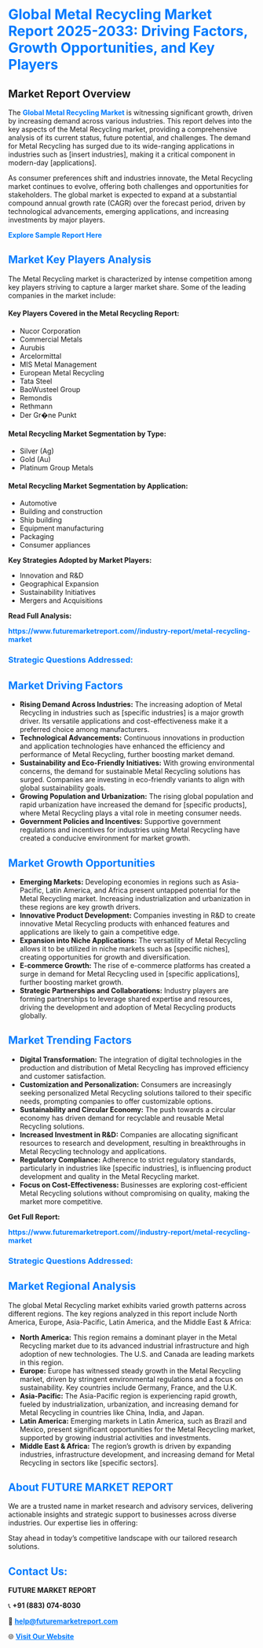 <h1 style="color: #007BFF;">Global Metal Recycling Market Report 2025-2033: Driving Factors, Growth Opportunities, and Key Players</h1>

<section id="overview">
<h2>Market Report Overview</h2>
<p>The <a href="https://www.futuremarketreport.com//industry-report/metal-recycling-market" style="color: #007BFF; text-decoration: none;"><strong>Global Metal Recycling Market</strong></a> is witnessing significant growth, driven by increasing demand across various industries. This report delves into the key aspects of the Metal Recycling market, providing a comprehensive analysis of its current status, future potential, and challenges. The demand for Metal Recycling has surged due to its wide-ranging applications in industries such as [insert industries], making it a critical component in modern-day [applications].</p>
<p>As consumer preferences shift and industries innovate, the Metal Recycling market continues to evolve, offering both challenges and opportunities for stakeholders. The global market is expected to expand at a substantial compound annual growth rate (CAGR) over the forecast period, driven by technological advancements, emerging applications, and increasing investments by major players.</p>
</section>

<section id="overview">
<p><a href="https://www.futuremarketreport.com//request-sample/reportId=61422" style="color: #007BFF; text-decoration: none;"><strong>Explore Sample Report Here</strong></a></p>
</section>

<section id="key-players">
<h2 style="color: #007BFF;">Market Key Players Analysis</h2>
<p>The Metal Recycling market is characterized by intense competition among key players striving to capture a larger market share. Some of the leading companies in the market include:</p>
<h4>Key Players Covered in the Metal Recycling Report:</h4>
<ul><li>Nucor Corporation</li><li>Commercial Metals</li><li>Aurubis</li><li>Arcelormittal</li><li>MIS Metal Management</li><li>European Metal Recycling</li><li>Tata Steel</li><li>BaoWusteel Group</li><li>Remondis</li><li>Rethmann</li><li>Der Gr�ne Punkt</li></ul>
<h4>Metal Recycling Market Segmentation by Type:</h4>
<ul><li>Silver (Ag)</li><li>Gold (Au)</li><li>Platinum Group Metals</li></ul>

<h4>Metal Recycling Market Segmentation by Application:</h4>
<ul><li>Automotive</li><li>Building and construction</li><li>Ship building</li><li>Equipment manufacturing</li><li>Packaging</li><li>Consumer appliances</li></ul>
<p><strong>Key Strategies Adopted by Market Players:</strong></p>
<ul>
<li>Innovation and R&D</li>
<li>Geographical Expansion</li>
<li>Sustainability Initiatives</li>
<li>Mergers and Acquisitions</li>
</ul>
</section>

<section>
<p><strong>Read Full Analysis: </strong></p><a href="https://www.futuremarketreport.com//industry-report/metal-recycling-market" style="color: #007BFF; text-decoration: none;"><strong>https://www.futuremarketreport.com//industry-report/metal-recycling-market</strong></a>
<h3 style="color: #007BFF;">Strategic Questions Addressed:</h3>
</section>

<section id="driving-factors">
<h2 style="color: #007BFF;">Market Driving Factors</h2>
<ul>
<li><strong>Rising Demand Across Industries:</strong> The increasing adoption of Metal Recycling in industries such as [specific industries] is a major growth driver. Its versatile applications and cost-effectiveness make it a preferred choice among manufacturers.</li>
<li><strong>Technological Advancements:</strong> Continuous innovations in production and application technologies have enhanced the efficiency and performance of Metal Recycling, further boosting market demand.</li>
<li><strong>Sustainability and Eco-Friendly Initiatives:</strong> With growing environmental concerns, the demand for sustainable Metal Recycling solutions has surged. Companies are investing in eco-friendly variants to align with global sustainability goals.</li>
<li><strong>Growing Population and Urbanization:</strong> The rising global population and rapid urbanization have increased the demand for [specific products], where Metal Recycling plays a vital role in meeting consumer needs.</li>
<li><strong>Government Policies and Incentives:</strong> Supportive government regulations and incentives for industries using Metal Recycling have created a conducive environment for market growth.</li>
</ul>
</section>

<section id="growth-opportunities">
<h2 style="color: #007BFF;">Market Growth Opportunities</h2>
<ul>
<li><strong>Emerging Markets:</strong> Developing economies in regions such as Asia-Pacific, Latin America, and Africa present untapped potential for the Metal Recycling market. Increasing industrialization and urbanization in these regions are key growth drivers.</li>
<li><strong>Innovative Product Development:</strong> Companies investing in R&D to create innovative Metal Recycling products with enhanced features and applications are likely to gain a competitive edge.</li>
<li><strong>Expansion into Niche Applications:</strong> The versatility of Metal Recycling allows it to be utilized in niche markets such as [specific niches], creating opportunities for growth and diversification.</li>
<li><strong>E-commerce Growth:</strong> The rise of e-commerce platforms has created a surge in demand for Metal Recycling used in [specific applications], further boosting market growth.</li>
<li><strong>Strategic Partnerships and Collaborations:</strong> Industry players are forming partnerships to leverage shared expertise and resources, driving the development and adoption of Metal Recycling products globally.</li>
</ul>
</section>

<section id="trending-factors">
<h2 style="color: #007BFF;">Market Trending Factors</h2>
<ul>
<li><strong>Digital Transformation:</strong> The integration of digital technologies in the production and distribution of Metal Recycling has improved efficiency and customer satisfaction.</li>
<li><strong>Customization and Personalization:</strong> Consumers are increasingly seeking personalized Metal Recycling solutions tailored to their specific needs, prompting companies to offer customizable options.</li>
<li><strong>Sustainability and Circular Economy:</strong> The push towards a circular economy has driven demand for recyclable and reusable Metal Recycling solutions.</li>
<li><strong>Increased Investment in R&D:</strong> Companies are allocating significant resources to research and development, resulting in breakthroughs in Metal Recycling technology and applications.</li>
<li><strong>Regulatory Compliance:</strong> Adherence to strict regulatory standards, particularly in industries like [specific industries], is influencing product development and quality in the Metal Recycling market.</li>
<li><strong>Focus on Cost-Effectiveness:</strong> Businesses are exploring cost-efficient Metal Recycling solutions without compromising on quality, making the market more competitive.</li>
</ul>
</section>

<section>
<p><strong>Get Full Report: </strong></p><a href="https://www.futuremarketreport.com//industry-report/metal-recycling-market" style="color: #007BFF; text-decoration: none;"><strong>https://www.futuremarketreport.com//industry-report/metal-recycling-market</strong></a>
<h3 style="color: #007BFF;">Strategic Questions Addressed:</h3>
</section>


<section id="regional-analysis">
<h2 style="color: #007BFF;">Market Regional Analysis</h2>
<p>The global Metal Recycling market exhibits varied growth patterns across different regions. The key regions analyzed in this report include North America, Europe, Asia-Pacific, Latin America, and the Middle East & Africa:</p>
<ul>
<li><strong>North America:</strong> This region remains a dominant player in the Metal Recycling market due to its advanced industrial infrastructure and high adoption of new technologies. The U.S. and Canada are leading markets in this region.</li>
<li><strong>Europe:</strong> Europe has witnessed steady growth in the Metal Recycling market, driven by stringent environmental regulations and a focus on sustainability. Key countries include Germany, France, and the U.K.</li>
<li><strong>Asia-Pacific:</strong> The Asia-Pacific region is experiencing rapid growth, fueled by industrialization, urbanization, and increasing demand for Metal Recycling in countries like China, India, and Japan.</li>
<li><strong>Latin America:</strong> Emerging markets in Latin America, such as Brazil and Mexico, present significant opportunities for the Metal Recycling market, supported by growing industrial activities and investments.</li>
<li><strong>Middle East & Africa:</strong> The region’s growth is driven by expanding industries, infrastructure development, and increasing demand for Metal Recycling in sectors like [specific sectors].</li>
</ul>
</section>

<footer>
<h2 style="color: #007BFF;">About FUTURE MARKET REPORT</h2>
<p>We are a trusted name in market research and advisory services, delivering actionable insights and strategic support to businesses across diverse industries. Our expertise lies in offering:</p>

<p>Stay ahead in today’s competitive landscape with our tailored research solutions.</p>

<h2 style="color: #007BFF;">Contact Us:</h2>
<p><strong>FUTURE MARKET REPORT</strong></p>
<p>📞 <strong>+91 (883) 074-8030</strong></p>
<p>📧 <strong><a href="mailto:help@futuremarketreport.com" style="color: #007BFF;">help@futuremarketreport.com</a></strong></p>
<p>🌐 <strong><a href="https://www.futuremarketreport.com/" style="color: #007BFF;">Visit Our Website</a></strong></p>
</footer>